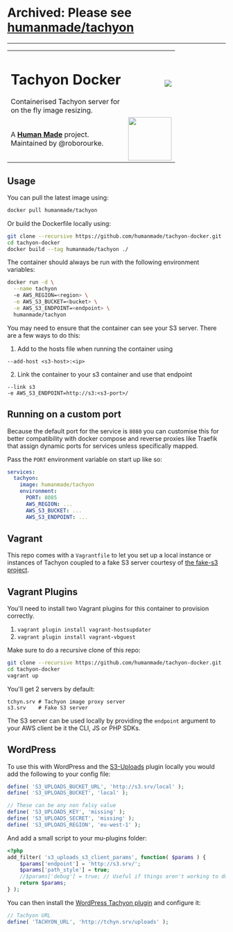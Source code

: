 # Archived: Please see [humanmade/tachyon](https://github.com/humanmade/tachyon)

------------------------

<table width="100%">
	<tr>
		<td align="left" width="70">
			<h1>Tachyon Docker</h1>
			Containerised Tachyon server for on the fly image resizing.
		</td>
		<td align="right" width="30%">
			<a href="https://hub.docker.com/r/humanmade/tachyon"><img src="http://dockeri.co/image/humanmade/tachyon" /></a>
		</td>
	</tr>
	<tr>
		<td>
			A <strong><a href="https://hmn.md/">Human Made</a></strong> project. Maintained by @roborourke.
		</td>
		<td align="center">
			<img src="https://hmn.md/content/themes/hmnmd/assets/images/hm-logo.svg" width="100" />
		</td>
	</tr>
</table>

## Usage

You can pull the latest image using:

```sh
docker pull humanmade/tachyon
```

Or build the Dockerfile locally using:

```sh
git clone --recursive https://github.com/humanmade/tachyon-docker.git
cd tachyon-docker
docker build --tag humanmade/tachyon ./
```

The container should always be run with the following environment variables:

```sh
docker run -d \
  --name tachyon
  -e AWS_REGION=<region> \
  -e AWS_S3_BUCKET=<bucket> \
  -e AWS_S3_ENDPOINT=<endpoint> \
  humanmade/tachyon
```

You may need to ensure that the container can see your S3 server. There
are a few ways to do this:

1. Add to the hosts file when running the container using
  ```
  --add-host <s3-host>:<ip>
  ```

2. Link the container to your s3 container and use that endpoint
  ```
  --link s3
  -e AWS_S3_ENDPOINT=http://s3:<s3-port>/
  ```

## Running on a custom port

Because the default port for the service is `8080` you can customise this for better compatibility with docker compose and reverse proxies like Traefik that assign dynamic ports for services unless specifically mapped.

Pass the `PORT` environment variable on start up like so:

```yml
services:
  tachyon:
    image: humanmade/tachyon
    environment:
      PORT: 8085
      AWS_REGION: ...
      AWS_S3_BUCKET: ...
      AWS_S3_ENDPOINT: ...
```

## Vagrant

This repo comes with a `Vagrantfile` to let you set up a local instance
or instances of Tachyon coupled to a fake S3 server courtesy of
[the fake-s3 project](https://github.com/jubos/fake-s3).

## Vagrant Plugins

You'll need to install two Vagrant plugins for this container to provision correctly.

1. `vagrant plugin install vagrant-hostsupdater`
2. `vagrant plugin install vagrant-vbguest`

Make sure to do a recursive clone of this repo:

```sh
git clone --recursive https://github.com/humanmade/tachyon-docker.git
cd tachyon-docker
vagrant up
```

You'll get 2 servers by default:

```
tchyn.srv # Tachyon image proxy server
s3.srv    # Fake S3 server
```

The S3 server can be used locally by providing the `endpoint` argument
to your AWS client be it the CLI, JS or PHP SDKs.

## WordPress

To use this with WordPress and the
[S3-Uploads](https://github.com/humanmade/S3-Uploads) plugin locally you
would add the following to your config file:

```php
define( 'S3_UPLOADS_BUCKET_URL', 'http://s3.srv/local' );
define( 'S3_UPLOADS_BUCKET', 'local' );

// These can be any non falsy value
define( 'S3_UPLOADS_KEY', 'missing' );
define( 'S3_UPLOADS_SECRET', 'missing' );
define( 'S3_UPLOADS_REGION', 'eu-west-1' );
```

And add a small script to your mu-plugins folder:

```php
<?php
add_filter( 's3_uploads_s3_client_params', function( $params ) {
    $params['endpoint'] = 'http://s3.srv/';
    $params['path_style'] = true;
    //$params['debug'] = true; // Useful if things aren't working to double check IPs etc
    return $params;
} );
```

You can then install the
[WordPress Tachyon plugin](https://github.com/humanmade/tachyon-plugin)
and configure it:

```php
// Tachyon URL
define( 'TACHYON_URL', 'http://tchyn.srv/uploads' );
```

